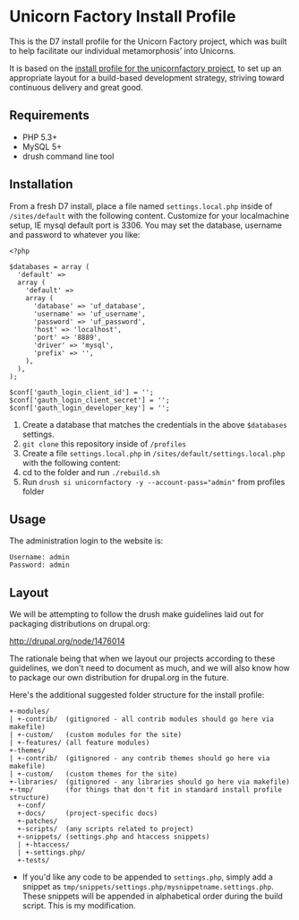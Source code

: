 Unicorn Factory Install Profile
===========================

This is the D7 install profile for the Unicorn Factory project, which
was built to help facilitate our individual metamorphosis’ into Unicorns.

It is based on the [install profile for the unicornfactory project](https://github.com/myplanetdigital/drupal-unicornfactory), to set up an
appropriate layout for a build-based development strategy, striving
toward continuous delivery and great good.

Requirements
------
* PHP 5.3+
* MySQL 5+
* drush command line tool

Installation
------

From a fresh D7 install, place a file named `settings.local.php` inside of `/sites/default` with the following content. Customize for your localmachine setup, IE mysql default port is 3306. You may set the database, username and password to whatever you like:
    
    <?php

    $databases = array (
      'default' =>
      array (
        'default' =>
        array (
          'database' => 'uf_database',
          'username' => 'uf_username',
          'password' => 'uf_password',
          'host' => 'localhost',
          'port' => '8889',
          'driver' => 'mysql',
          'prefix' => '',
        ),
      ),
    );

    $conf['gauth_login_client_id'] = '';
    $conf['gauth_login_client_secret'] = '';
    $conf['gauth_login_developer_key'] = '';

1. Create a database that matches the credentials in the above `$databases` settings.
2. `git clone` this repository inside of `/profiles`
3. Create a file `settings.local.php` in `/sites/default/settings.local.php` with the following content:
4. cd to the folder and run `./rebuild.sh`
5. Run `drush si unicornfactory -y --account-pass="admin"` from profiles folder

Usage
------

The administration login to the website is:

    Username: admin
    Password: admin

Layout
------

We will be attempting to follow the drush make guidelines laid out for
packaging distributions on drupal.org:

http://drupal.org/node/1476014

The rationale being that when we layout our projects according to these
guidelines, we don't need to document as much, and we will also know how
to package our own distribution for drupal.org in the future.

Here's the additional suggested folder structure for the install profile:

    +-modules/
    | +-contrib/  (gitignored - all contrib modules should go here via makefile)
    | +-custom/   (custom modules for the site)
    | +-features/ (all feature modules)
    +-themes/
    | +-contrib/  (gitignored - any contrib themes should go here via makefile)
    | +-custom/   (custom themes for the site)
    +-libraries/  (gitignored - any libraries should go here via makefile)
    +-tmp/        (for things that don't fit in standard install profile structure)
      +-conf/
      +-docs/     (project-specific docs)
      +-patches/
      +-scripts/  (any scripts related to project)
      +-snippets/ (settings.php and htaccess snippets)
      | +-htaccess/
      | +-settings.php/
      +-tests/

* If you'd like any code to be appended to `settings.php`, simply add a
snippet as `tmp/snippets/settings.php/mysnippetname.settings.php`. These
snippets will be appended in alphabetical order during the build script.
This is my modification.
